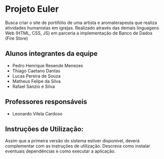 # Projeto Euler
Busca criar o site de portifólio de uma artista e aromaterapeuta que realiza atividades humanistas em igrejas.
Realizado através das demais linguagens Web (HTML, CSS, JS) em parceria a implementação de Banco de Dados (Fire Store)

## Alunos integrantes da equipe

* Pedro Henrique Resende Menezes
* Thiago Caetano Dantas
* Lucas Pereira de Souza
* Matheus Felipe da Silva
* Rafael Sanzio e Silva

## Professores responsáveis

* Leonardo Vilela Cardoso

## Instruções de Utilização:  

Assim que a primeira versão do sistema estiver disponível, deverá complementar com as instruções de utilização. Descreva como instalar eventuais dependências e como executar a aplicação.
